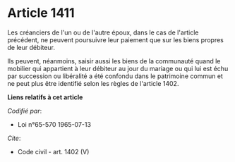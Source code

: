 # Article 1411

Les créanciers de l'un ou de l'autre époux, dans le cas de l'article précédent, ne peuvent poursuivre leur paiement que sur
les biens propres de leur débiteur.

Ils peuvent, néanmoins, saisir aussi les biens de la communauté quand le mobilier qui appartient à leur débiteur au jour du
mariage ou qui lui est échu par succession ou libéralité a été confondu dans le patrimoine commun et ne peut plus être
identifié selon les règles de l'article 1402.

**Liens relatifs à cet article**

_Codifié par_:

  - Loi n°65-570 1965-07-13

_Cite_:

  - Code civil - art. 1402 (V)
